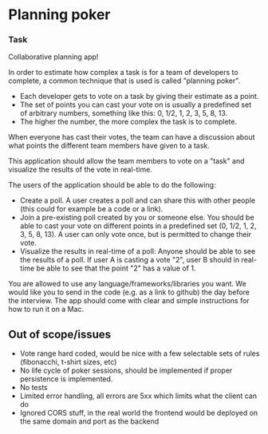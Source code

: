 # Planning poker

### Task
Collaborative planning app!

In order to estimate how complex a task is for a team of developers to complete, a common technique that is used is called "planning poker".
- Each developer gets to vote on a task by giving their estimate as a point.
- The set of points you can cast your vote on is usually a predefined set of arbitrary numbers, something like this: 0, 1/2, 1, 2, 3, 5, 8, 13.
- The higher the number, the more complex the task is to complete.

When everyone has cast their votes, the team can have a discussion about what points the different team members have given to a task.

This application should allow the team members to vote on a "task" and visualize the results of the vote in real-time.

The users of the application should be able to do the following:
- Create a poll. A user creates a poll and can share this with other people (this could for example be a code or a link).
- Join a pre-existing poll created by you or someone else. You should be able to cast your vote on different points in a predefined set (0, 1/2, 1, 2, 3, 5, 8, 13). A user can only vote once, but is permitted to change their vote.
- Visualize the results in real-time of a poll: Anyone should be able to see the results of a poll. If user A is casting a vote "2", user B should in real-time be able to see that the point "2" has a value of 1.

You are allowed to use any language/frameworks/libraries you want. We would like you to send in the code (e.g. as a link to github) the day before the interview. The app should come with clear and simple instructions for how to run it on a Mac.



## Out of scope/issues
- Vote range hard coded, would be nice with a few selectable sets of rules (fibonacchi, t-shirt sizes, etc)
- No life cycle of poker sessions, should be implemented if proper persistence is implemented.
- No tests
- Limited error handling, all errors are 5xx which limits what the client can do
- Ignored CORS stuff, in the real world the frontend would be deployed on the same domain and port as the backend  